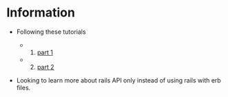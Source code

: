 # Information

- Following these tutorials

  - 1. [part 1](https://www.microverse.org/blog/test-driven-development-of-restful-json-api-with-rails)
  - 2. [part 2](https://www.microverse.org/blog/build-a-restful-api-authentication-with-jwt)

- Looking to learn more about rails API only instead of using rails with erb files.
